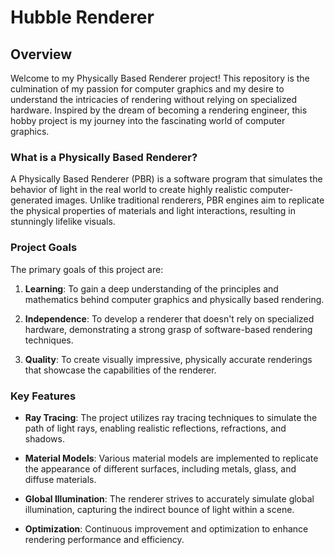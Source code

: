 # Hubble Renderer

## Overview

Welcome to my Physically Based Renderer project! This repository is the culmination of my passion for computer graphics and my desire to understand the intricacies of rendering without relying on specialized hardware. Inspired by the dream of becoming a rendering engineer, this hobby project is my journey into the fascinating world of computer graphics.

### What is a Physically Based Renderer?

A Physically Based Renderer (PBR) is a software program that simulates the behavior of light in the real world to create highly realistic computer-generated images. Unlike traditional renderers, PBR engines aim to replicate the physical properties of materials and light interactions, resulting in stunningly lifelike visuals.

### Project Goals

The primary goals of this project are:

1. **Learning**: To gain a deep understanding of the principles and mathematics behind computer graphics and physically based rendering.

2. **Independence**: To develop a renderer that doesn't rely on specialized hardware, demonstrating a strong grasp of software-based rendering techniques.

3. **Quality**: To create visually impressive, physically accurate renderings that showcase the capabilities of the renderer.

### Key Features

- **Ray Tracing**: The project utilizes ray tracing techniques to simulate the path of light rays, enabling realistic reflections, refractions, and shadows.

- **Material Models**: Various material models are implemented to replicate the appearance of different surfaces, including metals, glass, and diffuse materials.

- **Global Illumination**: The renderer strives to accurately simulate global illumination, capturing the indirect bounce of light within a scene.

- **Optimization**: Continuous improvement and optimization to enhance rendering performance and efficiency.
